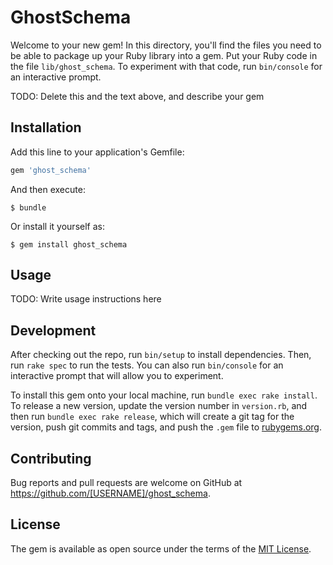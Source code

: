 # GhostSchema

Welcome to your new gem! In this directory, you'll find the files you need to be able to package up your Ruby library into a gem. Put your Ruby code in the file `lib/ghost_schema`. To experiment with that code, run `bin/console` for an interactive prompt.

TODO: Delete this and the text above, and describe your gem

## Installation

Add this line to your application's Gemfile:

```ruby
gem 'ghost_schema'
```

And then execute:

    $ bundle

Or install it yourself as:

    $ gem install ghost_schema

## Usage

TODO: Write usage instructions here

## Development

After checking out the repo, run `bin/setup` to install dependencies. Then, run `rake spec` to run the tests. You can also run `bin/console` for an interactive prompt that will allow you to experiment.

To install this gem onto your local machine, run `bundle exec rake install`. To release a new version, update the version number in `version.rb`, and then run `bundle exec rake release`, which will create a git tag for the version, push git commits and tags, and push the `.gem` file to [rubygems.org](https://rubygems.org).

## Contributing

Bug reports and pull requests are welcome on GitHub at https://github.com/[USERNAME]/ghost_schema.

## License

The gem is available as open source under the terms of the [MIT License](https://opensource.org/licenses/MIT).
